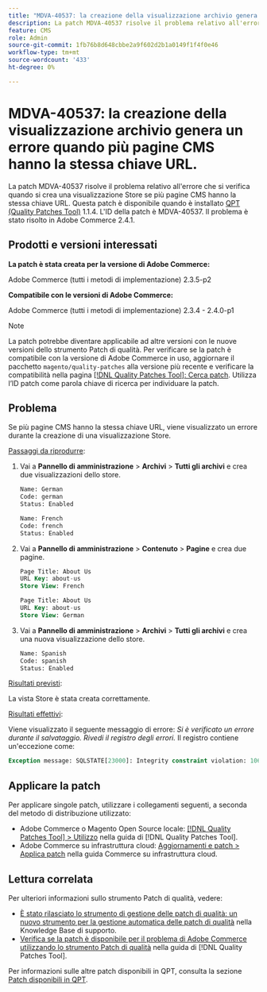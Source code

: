 ```yaml
---
title: "MDVA-40537: la creazione della visualizzazione archivio genera un errore quando più pagine CMS hanno la stessa chiave URL."
description: La patch MDVA-40537 risolve il problema relativo all'errore che si verifica quando si crea una visualizzazione Store se più pagine CMS hanno la stessa chiave URL. Questa patch è disponibile quando è installato [Quality Patches Tool (QPT)](https://experienceleague.adobe.com/it/docs/commerce-knowledge-base/kb/announcements/commerce-announcements/magento-quality-patches-released-new-tool-to-self-serve-quality-patches) 1.1.4. L'ID della patch è MDVA-40537. Il problema è stato risolto in Adobe Commerce 2.4.1.
feature: CMS
role: Admin
source-git-commit: 1fb76b8d648cbbe2a9f602d2b1a0149f1f4f0e46
workflow-type: tm+mt
source-wordcount: '433'
ht-degree: 0%

---
```


# MDVA-40537: la creazione della visualizzazione archivio genera un errore quando più pagine CMS hanno la stessa chiave URL.

La patch MDVA-40537 risolve il problema relativo all&#39;errore che si verifica quando si crea una visualizzazione Store se più pagine CMS hanno la stessa chiave URL. Questa patch è disponibile quando è installato [QPT (Quality Patches Tool)](https://experienceleague.adobe.com/it/docs/commerce-knowledge-base/kb/announcements/commerce-announcements/magento-quality-patches-released-new-tool-to-self-serve-quality-patches) 1.1.4. L&#39;ID della patch è MDVA-40537. Il problema è stato risolto in Adobe Commerce 2.4.1.

## Prodotti e versioni interessati

**La patch è stata creata per la versione di Adobe Commerce:**

Adobe Commerce (tutti i metodi di implementazione) 2.3.5-p2

**Compatibile con le versioni di Adobe Commerce:**

Adobe Commerce (tutti i metodi di implementazione) 2.3.4 - 2.4.0-p1

>[!NOTE]
>
>La patch potrebbe diventare applicabile ad altre versioni con le nuove versioni dello strumento Patch di qualità. Per verificare se la patch è compatibile con la versione di Adobe Commerce in uso, aggiornare il pacchetto `magento/quality-patches` alla versione più recente e verificare la compatibilità nella pagina [[!DNL Quality Patches Tool]: Cerca patch](https://experienceleague.adobe.com/it/docs/commerce-knowledge-base/kb/announcements/commerce-announcements/magento-quality-patches-released-new-tool-to-self-serve-quality-patches). Utilizza l’ID patch come parola chiave di ricerca per individuare la patch.


## Problema

Se più pagine CMS hanno la stessa chiave URL, viene visualizzato un errore durante la creazione di una visualizzazione Store.

<u>Passaggi da riprodurre</u>:

1. Vai a **Pannello di amministrazione** > **Archivi** > **Tutti gli archivi** e crea due visualizzazioni dello store.

   ```sql
   Name: German
   Code: german
   Status: Enabled
   ```

   ```sql
   Name: French
   Code: french
   Status: Enabled
   ```

1. Vai a **Pannello di amministrazione** > **Contenuto** > **Pagine** e crea due pagine.

   ```sql
   Page Title: About Us
   URL Key: about-us
   Store View: French
   ```

   ```sql
   Page Title: About Us
   URL Key: about-us
   Store View: German
   ```

1. Vai a **Pannello di amministrazione** > **Archivi** > **Tutti gli archivi** e crea una nuova visualizzazione dello store.

   ```sql
   Name: Spanish
   Code: spanish
   Status: Enabled
   ```

<u>Risultati previsti</u>:

La vista Store è stata creata correttamente.

<u>Risultati effettivi</u>:

Viene visualizzato il seguente messaggio di errore: *Si è verificato un errore durante il salvataggio. Rivedi il registro degli errori.* Il registro contiene un&#39;eccezione come:

```sql
Exception message: SQLSTATE[23000]: Integrity constraint violation: 1062 Duplicate entry 'about-us-4' for key 'URL_REWRITE_REQUEST_PATH_STORE_ID', query was: INSERT  INTO }}url_rewrite{{ (}}redirect_type{{,}}is_autogenerated{{,}}metadata{{,}}description{{,}}store_id{{,}}entity_type{{,}}entity_id{{,}}request_path{{,}}target_path{{) VALUES (?, ?, ?, ?, ?, ?, ?, ?, ?), (?, ?, ?, ?, ?, ?, ?, ?, ?), (?, ?, ?, ?, ?, ?, ?, ?, ?), (?, ?, ?, ?, ?, ?, ?, ?, ?), (?, ?, ?, ?, ?, ?, ?, ?, ?), (?, ?, ?, ?, ?, ?, ?, ?, ?)
```

## Applicare la patch

Per applicare singole patch, utilizzare i collegamenti seguenti, a seconda del metodo di distribuzione utilizzato:

* Adobe Commerce o Magento Open Source locale: [[!DNL Quality Patches Tool] > Utilizzo](/help/tools/quality-patches-tool/usage.md) nella guida di [!DNL Quality Patches Tool].
* Adobe Commerce su infrastruttura cloud: [Aggiornamenti e patch > Applica patch](https://experienceleague.adobe.com/docs/commerce-cloud-service/user-guide/develop/upgrade/apply-patches.html?lang=it) nella guida Commerce su infrastruttura cloud.

## Lettura correlata

Per ulteriori informazioni sullo strumento Patch di qualità, vedere:

* [È stato rilasciato lo strumento di gestione delle patch di qualità: un nuovo strumento per la gestione automatica delle patch di qualità](https://experienceleague.adobe.com/it/docs/commerce-knowledge-base/kb/announcements/commerce-announcements/magento-quality-patches-released-new-tool-to-self-serve-quality-patches) nella Knowledge Base di supporto.
* [Verifica se la patch è disponibile per il problema di Adobe Commerce utilizzando lo strumento Patch di qualità](/help/tools/quality-patches-tool/patches-available-in-qpt/check-patch-for-magento-issue-with-magento-quality-patches.md) nella guida di [!DNL Quality Patches Tool].

Per informazioni sulle altre patch disponibili in QPT, consulta la sezione [Patch disponibili in QPT](https://experienceleague.adobe.com/tools/commerce-quality-patches/index.html?lang=it).
